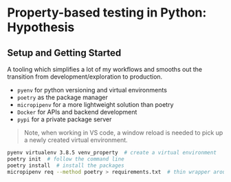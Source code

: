 # Property-based testing in Python: Hypothesis


## Setup and Getting Started

A tooling which simplifies a lot of my workflows and smooths out the transition from development/exploration to production.

* `pyenv` for python versioning and virtual environments
* `poetry` as the package manager
* `micropipenv` for a more lightweight solution than poetry
* `Docker` for APIs and backend development
* `pypi` for a private package server


> Note, when working in VS code, a window reload is needed to pick up a newly created virtual environment.


```bash
pyenv virtualenv 3.8.5 venv_property  # create a virtual environment
poetry init  # follow the command line
poetry install  # install the packages
micropipenv req --method poetry > requirements.txt  # thin wrapper around pip
```